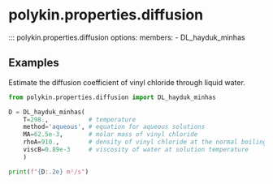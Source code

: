 # polykin.properties.diffusion

::: polykin.properties.diffusion
    options:
        members:
            - DL_hayduk_minhas

## Examples

Estimate the diffusion coefficient of vinyl chloride through liquid water.

```python exec="on" source="material-block"
from polykin.properties.diffusion import DL_hayduk_minhas

D = DL_hayduk_minhas(
    T=298.,           # temperature
    method='aqueous', # equation for aqueous solutions
    MA=62.5e-3,       # molar mass of vinyl chloride
    rhoA=910.,        # density of vinyl chloride at the normal boiling point
    viscB=0.89e-3     # viscosity of water at solution temperature
    )

print(f"{D:.2e} m²/s")
```
